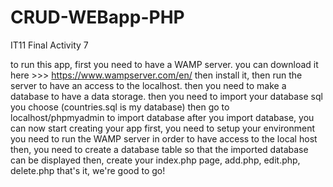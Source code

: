 # CRUD-WEBapp-PHP

IT11 Final Activity 7

to run this app, first you need to have a WAMP server. you can download it here >>> https://www.wampserver.com/en/
then install it, then run the server to have an access to the localhost.
then you need to make a database to have a data storage.
then you need to import your database sql you choose (countries.sql is my database) then go to localhost/phpmyadmin to import database
after you import database, you can now start creating your app
first, you need to setup your environment you need to run the WAMP server in order to have access to the local host
then, you need to create a database table so that the imported database can be displayed
then, create your index.php page, add.php, edit.php, delete.php
that's it, we're good to go!

